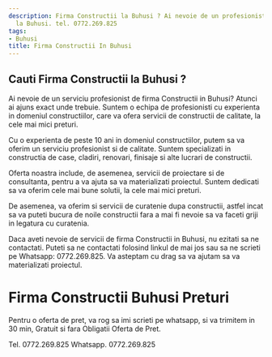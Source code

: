 ```yaml
---
description: Firma Constructii la Buhusi ? Ai nevoie de un profesionist in Firma Constructii
  la Buhusi. tel. 0772.269.825
tags:
- Buhusi
title: Firma Constructii In Buhusi
---
```



## Cauti Firma Constructii la Buhusi ?

Ai nevoie de un serviciu profesionist de firma Constructii in Buhusi? Atunci ai ajuns exact unde trebuie. Suntem o echipa de profesionisti cu experienta in domeniul constructiilor, care va ofera servicii de constructii de calitate, la cele mai mici preturi.

Cu o experienta de peste 10 ani in domeniul constructiilor, putem sa va oferim un serviciu profesionist si de calitate. Suntem specializati in constructia de case, cladiri, renovari, finisaje si alte lucrari de constructii. 

Oferta noastra include, de asemenea, servicii de proiectare si de consultanta, pentru a va ajuta sa va materializati proiectul. Suntem dedicati sa va oferim cele mai bune solutii, la cele mai mici preturi.

De asemenea, va oferim si servicii de curatenie dupa constructii, astfel incat sa va puteti bucura de noile constructii fara a mai fi nevoie sa va faceti griji in legatura cu curatenia.

Daca aveti nevoie de servicii de firma Constructii in Buhusi, nu ezitati sa ne contactati. Puteti sa ne contactati folosind linkul de mai jos sau sa ne scrieti pe Whatsapp: 0772.269.825. Va asteptam cu drag sa va ajutam sa va materializati proiectul.

# Firma Constructii Buhusi Preturi
Pentru o oferta de pret, va rog sa imi scrieti pe whatsapp, si va trimitem in 30 min, Gratuit si fara Obligatii Oferta de Pret.

Tel. 0772.269.825
Whatsapp. 0772.269.825